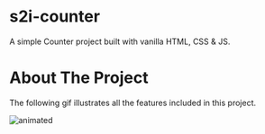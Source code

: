 # s2i-counter
A simple Counter project built with vanilla HTML, CSS &amp; JS.

# About The Project
The following gif illustrates all the features included in this project.
<p align="left">
  <img src="https://user-images.githubusercontent.com/95065307/156847040-714e7666-ee30-403b-aa18-dcc238bfbf70.gif" alt="animated" />
</p>

